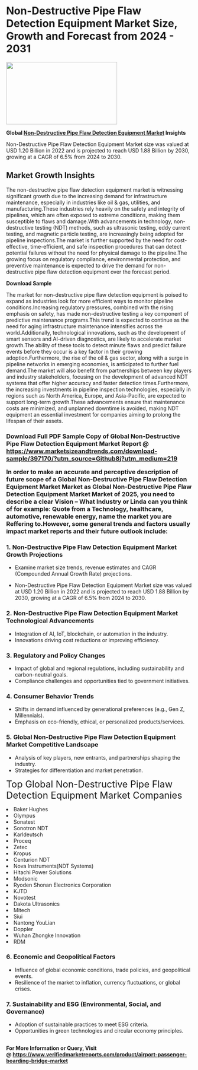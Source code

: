 <H1>Non-Destructive Pipe Flaw Detection Equipment Market Size, Growth and Forecast from 2024 - 2031</H1><img class="aligncenter size-medium wp-image-584254" src="https://thirdeyenews.in/wp-content/uploads/2024/09/Global-Market-Research-300x168.jpeg" alt="" width="300" height="168" /><p><strong>Global&nbsp;<a href="https://www.marketsizeandtrends.com/download-sample/397170/?utm_source=Github8j?utm_medium=219">Non-Destructive Pipe Flaw Detection Equipment Market</a> Insights</strong></p><p>Non-Destructive Pipe Flaw Detection Equipment Market size was valued at USD 1.20 Billion in 2022 and is projected to reach USD 1.88 Billion by 2030, growing at a CAGR of 6.5% from 2024 to 2030.</p><p><h2>Market Growth Insights</h2> <p>The non-destructive pipe flaw detection equipment market is witnessing significant growth due to the increasing demand for infrastructure maintenance, especially in industries like oil & gas, utilities, and manufacturing.These industries rely heavily on the safety and integrity of pipelines, which are often exposed to extreme conditions, making them susceptible to flaws and damage.With advancements in technology, non-destructive testing (NDT) methods, such as ultrasonic testing, eddy current testing, and magnetic particle testing, are increasingly being adopted for pipeline inspections.The market is further supported by the need for cost-effective, time-efficient, and safe inspection procedures that can detect potential failures without the need for physical damage to the pipeline.The growing focus on regulatory compliance, environmental protection, and preventive maintenance is expected to drive the demand for non-destructive pipe flaw detection equipment over the forecast period.</p> <p><strong>Download Sample</strong></p> <p>The market for non-destructive pipe flaw detection equipment is poised to expand as industries look for more efficient ways to monitor pipeline conditions.Increasing regulatory pressures, combined with the rising emphasis on safety, has made non-destructive testing a key component of predictive maintenance programs.This trend is expected to continue as the need for aging infrastructure maintenance intensifies across the world.Additionally, technological innovations, such as the development of smart sensors and AI-driven diagnostics, are likely to accelerate market growth.The ability of these tools to detect minute flaws and predict failure events before they occur is a key factor in their growing adoption.Furthermore, the rise of the oil & gas sector, along with a surge in pipeline networks in emerging economies, is anticipated to further fuel demand.The market will also benefit from partnerships between key players and industry stakeholders, focusing on the development of advanced NDT systems that offer higher accuracy and faster detection times.Furthermore, the increasing investments in pipeline inspection technologies, especially in regions such as North America, Europe, and Asia-Pacific, are expected to support long-term growth.These advancements ensure that maintenance costs are minimized, and unplanned downtime is avoided, making NDT equipment an essential investment for companies aiming to prolong the lifespan of their assets.<h3></p><p><span class=""><strong>Download Full PDF Sample Copy of Global Non-Destructive Pipe Flaw Detection Equipment Market Report</strong> @ <a href="https://www.marketsizeandtrends.com/download-sample/397170/?utm_source=Github8j?utm_medium=219" target="_blank">https://www.marketsizeandtrends.com/download-sample/397170/?utm_source=Github8j?utm_medium=219</a></span></p><p>In order to make an accurate and perceptive description of future scope of a Global&nbsp;Non-Destructive Pipe Flaw Detection Equipment Market Market as Global&nbsp;Non-Destructive Pipe Flaw Detection Equipment Market Market of 2025, you need to describe a clear Vision &ndash; What Industry or Linda can you think of for example: Quote from a Technology, healthcare, automotive, renewable energy, name the market you are Reffering to.However, some general trends and factors usually impact market reports and their future outlook include:</p><h3>1.&nbsp;<strong>Non-Destructive Pipe Flaw Detection Equipment Market Growth Projections</strong></h3><ul><li>Examine market size trends, revenue estimates and CAGR (Compounded Annual Growth Rate) projections.</li><li><p>Non-Destructive Pipe Flaw Detection Equipment Market size was valued at USD 1.20 Billion in 2022 and is projected to reach USD 1.88 Billion by 2030, growing at a CAGR of 6.5% from 2024 to 2030.</p></li></ul><h3>2.&nbsp;<strong>Non-Destructive Pipe Flaw Detection Equipment Market Technological Advancements</strong></h3><ul><li>Integration of AI, IoT, blockchain, or automation in the industry.</li><li>Innovations driving cost reductions or improving efficiency.</li></ul><h3>3.&nbsp;<strong>Regulatory and Policy Changes</strong></h3><ul><li>Impact of global and regional regulations, including sustainability and carbon-neutral goals.</li><li>Compliance challenges and opportunities tied to government initiatives.</li></ul><h3>4.&nbsp;<strong>Consumer Behavior Trends</strong></h3><ul><li>Shifts in demand influenced by generational preferences (e.g., Gen Z, Millennials).</li><li>Emphasis on eco-friendly, ethical, or personalized products/services.</li></ul><h3>5.&nbsp;<strong>Global Non-Destructive Pipe Flaw Detection Equipment Market Competitive Landscape</strong></h3><ul><li>Analysis of key players, new entrants, and partnerships shaping the industry.</li><li>Strategies for differentiation and market penetration.</li></ul><p data-pm-slice="1 1 []"><span style="color: inherit; font-family: inherit; font-size: 25px;">Top Global Non-Destructive Pipe Flaw Detection Equipment Market Companies</span></p><div class="" data-test-id=""><p><li>Baker Hughes</li><li> Olympus</li><li> Sonatest</li><li> Sonotron NDT</li><li> Karldeutsch</li><li> Proceq</li><li> Zetec</li><li> Kropus</li><li> Centurion NDT</li><li> Nova Instruments(NDT Systems)</li><li> Hitachi Power Solutions</li><li> Modsonic</li><li> Ryoden Shonan Electronics Corporation</li><li> KJTD</li><li> Novotest</li><li> Dakota Ultrasonics</li><li> Mitech</li><li> Siui</li><li> Nantong YouLian</li><li> Doppler</li><li> Wuhan Zhongke Innovation</li><li> RDM</li></p></div><h3>6.&nbsp;<strong>Economic and Geopolitical Factors</strong></h3><ul><li>Influence of global economic conditions, trade policies, and geopolitical events.</li><li>Resilience of the market to inflation, currency fluctuations, or global crises.</li></ul><h3>7.&nbsp;<strong>Sustainability and ESG (Environmental, Social, and Governance)</strong></h3><ul><li>Adoption of sustainable practices to meet ESG criteria.</li><li>Opportunities in green technologies and circular economy principles.</li></ul><h2><strong style="font-size: 14px;">For More Information or Query, Visit @&nbsp;</strong><a style="background-color: #ffffff; font-size: 14px;" href="https://www.marketsizeandtrends.com/report/non-destructive-pipe-flaw-detection-equipment-market/" target="_blank">https://www.verifiedmarketreports.com/product/airport-passenger-boarding-bridge-market</a></h2>